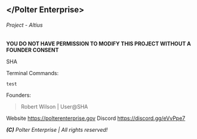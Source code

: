 ## </Polter Enterprise>
###### Project - Altius

**YOU DO NOT HAVE PERMISSION TO MODIFY THIS PROJECT WITHOUT A FOUNDER CONSENT**

SHA

Terminal Commands:
```
test
```

Founders:
> Robert Wilson | User@SHA

Website https://polterenterprise.gov
Discord https://discord.gg/eVvPpe7

***(C)** Polter Enterprise | All rights reserved!*
